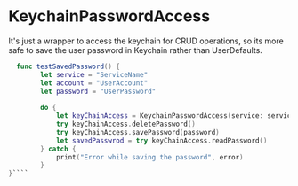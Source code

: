 # KeychainPasswordAccess

It's just a wrapper to access the keychain for CRUD operations, so its more safe to save the user password in Keychain rather than UserDefaults.

```Swift
  func testSavedPassword() {
        let service = "ServiceName"
        let account = "UserAccount"
        let password = "UserPassword"
        
        do {
            let keyChainAccess = KeychainPasswordAccess(service: service, account: account)
            try keyChainAccess.deletePassword()
            try keyChainAccess.savePassword(password)
            let savedPasswrod = try keyChainAccess.readPassword()
        } catch {
            print("Error while saving the password", error)
        }
}````


